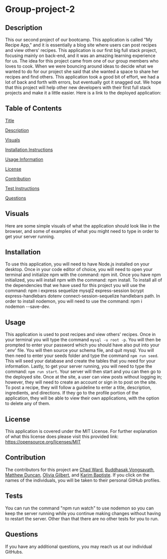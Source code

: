 # Group-project-2
            
## Description
    
This our second project of our bootcamp. This application is called "My Recipe App," and it is essentially a blog site where users can post recipes and view others' recipes. This application is our first big full stack project, focusing mainly on back-end, and it was an amazing learning experience for us. The idea for this project came from one of our group members who loves to cook. When we were bouncing around ideas to decide what we wanted to do for our project she said that she wanted a space to share her recipes and find others. This application took a good bit of effort, we had a lot of back and forth with errors, but eventually got it snagged out. We hope that this project will help other new developers with their first full stack projects and make it a little easier. Here is a link to the deployed application: 
    
## Table of Contents
[Title](#-group-project-2)

[Description](##-description)

[Visuals](##-visuals)
  
[Installation Instructions](##-installation)

[Usage Information](##-usage)

[License](##-license)

[Contribution](##-contribution)

[Test Instructions](##-tests)

[Questions](##-questions)

## Visuals

Here are some simple visuals of what the application should look like in the browser, and some of examples of what you might need to type in order to get your server running.
    
## Installation
    
To use this application, you will need to have Node.js installed on your desktop. Once in your code editor of choice, you will need to open your terminal and initialize npm with the command: npm init. Once you have npm initialized, you will install npm with the command: npm install. To install all of the dependencies that we have used for this project you will use the command: npm i express sequelize mysql2 express-session bcrypt express-handlebars dotenv connect-session-sequelize handlebars path. In order to install nodemon, you will need to use the command: npm i nodemon --save-dev.
            
## Usage
    
This application is used to post recipes and view others' recipes. Once in your terminal you will type the command `mysql -u root -p`. You will then be prompted to enter your password which you should have also put into your '.env' file. You will then source your schema file, and quit mysql. You will then need to enter your seeds folder and type the command `npm run seed`. This will seed your database and create the tables that you need for your information. Lastly, to get your server running, you will need to type the command: `npm run start`. Your server will then start and you can then go to the deployed site. Once at the site, a user can view posts without logging in; however, they will need to create an account or sign in to post on the site. To post a recipe, they will follow a guideline to enter a title, description, ingredients, and directions. If they go to the profile portion of the application, they will be able to view their own applications, with the option to delete any of them. 
    
## License 

This application is covered under the MIT License. For further explanation of what this license does please visit this provided link:  https://opensource.org/licenses/MIT
    
## Contribution
    
The contributors for this project are [Chad Ward](https://github.com/chwd31), [Buddhasak Vongsavath](https://github.com/SirTumtums), [Matthew Duncan](https://github.com/MTDuncan), [Olivia Gilbert](https://github.com/umhello2020), and [Karim Baptiste](https://github.com/KarimB101). If you click on the names of the individuals, you will be taken to their personal GitHub profiles.
  
## Tests
  
You can run the command "npm run watch" to use nodemon so you can keep the server running while you continue making changes without having to restart the server. Other than that there are no other tests for you to run.
  
## Questions
If you have any additional questions, you may reach us at our individual GitHubs. 
  